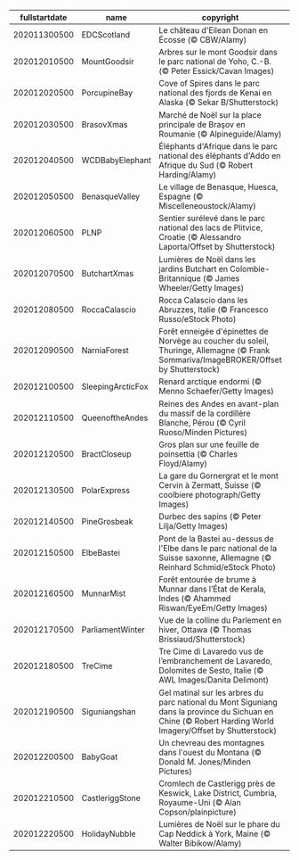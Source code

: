 |fullstartdate|name|copyright|title|image|
|--|--|--|--|--|
202011300500|EDCScotland|Le château d'Eilean Donan en Écosse (© CBW/Alamy)||![](/fr-CA/2020/12/202011300500EDCScotland.jpg)|
202012010500|MountGoodsir|Arbres sur le mont Goodsir dans le parc national de Yoho, C.-B. (© Peter Essick/Cavan Images)||![](/fr-CA/2020/12/202012010500MountGoodsir.jpg)|
202012020500|PorcupineBay|Cove of Spires dans le parc national des fjords de Kenai en Alaska (© Sekar B/Shutterstock)||![](/fr-CA/2020/12/202012020500PorcupineBay.jpg)|
202012030500|BrasovXmas|Marché de Noël sur la place principale de Braşov en Roumanie (© Alpineguide/Alamy)||![](/fr-CA/2020/12/202012030500BrasovXmas.jpg)|
202012040500|WCDBabyElephant|Éléphants d'Afrique dans le parc national des éléphants d'Addo en Afrique du Sud (© Robert Harding/Alamy)||![](/fr-CA/2020/12/202012040500WCDBabyElephant.jpg)|
202012050500|BenasqueValley|Le village de Benasque, Huesca, Espagne (© Miscelleneoustock/Alamy)||![](/fr-CA/2020/12/202012050500BenasqueValley.jpg)|
202012060500|PLNP|Sentier surélevé dans le parc national des lacs de Plitvice, Croatie (© Alessandro Laporta/Offset by Shutterstock)||![](/fr-CA/2020/12/202012060500PLNP.jpg)|
202012070500|ButchartXmas|Lumières de Noël dans les jardins Butchart en Colombie-Britannique (© James Wheeler/Getty Images)||![](/fr-CA/2020/12/202012070500ButchartXmas.jpg)|
202012080500|RoccaCalascio|Rocca Calascio dans les Abruzzes, Italie (© Francesco Russo/eStock Photo)||![](/fr-CA/2020/12/202012080500RoccaCalascio.jpg)|
202012090500|NarniaForest|Forêt enneigée d'épinettes de Norvège au coucher du soleil, Thuringe, Allemagne (© Frank Sommariva/ImageBROKER/Offset by Shutterstock)||![](/fr-CA/2020/12/202012090500NarniaForest.jpg)|
202012100500|SleepingArcticFox|Renard arctique endormi (© Menno Schaefer/Getty Images)||![](/fr-CA/2020/12/202012100500SleepingArcticFox.jpg)|
202012110500|QueenoftheAndes|Reines des Andes en avant-plan du massif de la cordillère Blanche, Pérou (© Cyril Ruoso/Minden Pictures)||![](/fr-CA/2020/12/202012110500QueenoftheAndes.jpg)|
202012120500|BractCloseup|Gros plan sur une feuille de poinsettia (© Charles Floyd/Alamy)||![](/fr-CA/2020/12/202012120500BractCloseup.jpg)|
202012130500|PolarExpress|La gare du Gornergrat et le mont Cervin à Zermatt, Suisse (© coolbiere photograph/Getty Images)||![](/fr-CA/2020/12/202012130500PolarExpress.jpg)|
202012140500|PineGrosbeak|Durbec des sapins (© Peter Lilja/Getty Images)||![](/fr-CA/2020/12/202012140500PineGrosbeak.jpg)|
202012150500|ElbeBastei|Pont de la Bastei au-dessus de l'Elbe dans le parc national de la Suisse saxonne, Allemagne (© Reinhard Schmid/eStock Photo)||![](/fr-CA/2020/12/202012150500ElbeBastei.jpg)|
202012160500|MunnarMist|Forêt entourée de brume à Munnar dans l’État de Kerala, Indes (© Ahammed Riswan/EyeEm/Getty Images)||![](/fr-CA/2020/12/202012160500MunnarMist.jpg)|
202012170500|ParliamentWinter|Vue de la colline du Parlement en hiver, Ottawa (© Thomas Brissiaud/Shutterstock)||![](/fr-CA/2020/12/202012170500ParliamentWinter.jpg)|
202012180500|TreCime|Tre Cime di Lavaredo vus de l’embranchement de Lavaredo, Dolomites de Sesto, Italie (© AWL Images/Danita Delimont)||![](/fr-CA/2020/12/202012180500TreCime.jpg)|
202012190500|Siguniangshan|Gel matinal sur les arbres du parc national du Mont Siguniang dans la province du Sichuan en Chine (© Robert Harding World Imagery/Offset by Shutterstock)||![](/fr-CA/2020/12/202012190500Siguniangshan.jpg)|
202012200500|BabyGoat|Un chevreau des montagnes dans l'ouest du Montana (© Donald M. Jones/Minden Pictures)||![](/fr-CA/2020/12/202012200500BabyGoat.jpg)|
202012210500|CastleriggStone|Cromlech de Castlerigg près de Keswick, Lake District, Cumbria, Royaume-Uni (© Alan Copson/plainpicture)||![](/fr-CA/2020/12/202012210500CastleriggStone.jpg)|
202012220500|HolidayNubble|Lumières de Noël sur le phare du Cap Neddick à York, Maine (© Walter Bibikow/Alamy)||![](/fr-CA/2020/12/202012220500HolidayNubble.jpg)|
